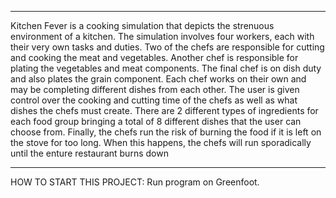 ------------------------------------------------------------------------
Kitchen Fever is a cooking simulation that depicts the strenuous environment of a kitchen. 
The simulation involves four workers, each with their very own tasks and duties. 
Two of the chefs are responsible for cutting and cooking the meat and vegetables.
Another chef is responsible for plating the vegetables and meat components. 
The final chef is on dish duty and also plates the grain component. 
Each chef works on their own and may be completing different dishes from each other.
The user is given control over the cooking and cutting time of the chefs as well as what dishes the chefs must create. 
There are 2 different types of ingredients for each food group bringing a total 
of 8 different dishes that the user can choose from. 
Finally, the chefs run the risk of burning the food if it is left on the stove for too long.
When this happens, the chefs will run sporadically until the enture restaurant burns down

------------------------------------------------------------------------

HOW TO START THIS PROJECT: Run program on Greenfoot.

